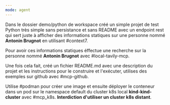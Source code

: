 ```yaml
---
mode: agent
---
```

Dans le dossier demo/python de workspace créé un simple projet de test Python très simple sans persistance et sans README avec un endpoint rest qui sert juste à afficher des informations statiques sur une personne nommé __Antonin Brugnot__ en utilisant #context7.

Pour avoir ces informations statiques éffectue une recherche sur la personne nommé __Antonin Brugnot__ avec #local-tavily-mcp.

Une fois cela fait, créé un fichier README.md avec une description du projet et les instructions pour le construire et l'exécuter, utilises des exemples sur github avec #mcp-github.

Utilise #podman pour créer une image et ensuite déployer le conteneur dans un pod sur le namespace default du cluster k8s local __kind-kind-cluster__ avec #mcp_k8s. **Interdiction d'utiliser un cluster k8s distant**.
